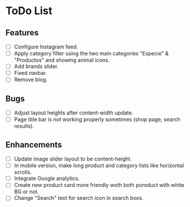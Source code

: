 # ToDo List

## Features
- [ ] Configure Instagram feed.
- [ ] Apply category filter using the two main categories "Especie" & "Productos" and showing animal icons.
- [ ] Add brands slider.
- [ ] Fixed navbar.
- [ ] Remove blog.

## Bugs
- [ ] Adjust layout heights after content-width update.
- [ ] Page title bar is not working properly sometimes (shop page, search results).

## Enhancements
- [ ] Update image slider layout to be content-height.
- [ ] In mobile version, make long product and category lists like horizontal scrolls.
- [ ] Integrate Google analytics.
- [ ] Create new product card more friendly woth both poroduct with white BG or not.
- [ ] Change "Search" text for search icon in search boxs.